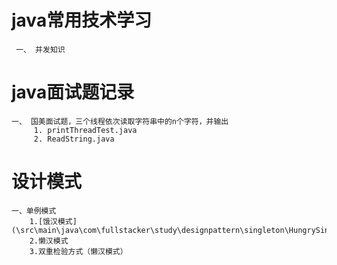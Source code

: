 # java常用技术学习
     一、 并发知识

# java面试题记录
    一、 国美面试题，三个线程依次读取字符串中的n个字符，并输出
         1. printThreadTest.java
         2. ReadString.java

# 设计模式
    一、单例模式
        1.[饿汉模式](\src\main\java\com\fullstacker\study\designpattern\singleton\HungrySingleton.java)
        2.懒汉模式
        3.双重检验方式（懒汉模式）
